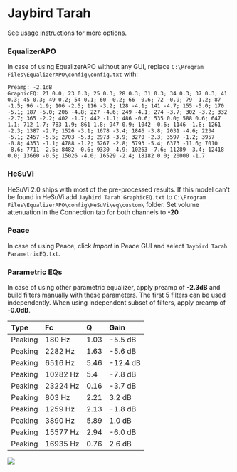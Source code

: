 # Jaybird Tarah
See [usage instructions](https://github.com/jaakkopasanen/AutoEq#usage) for more options.

### EqualizerAPO
In case of using EqualizerAPO without any GUI, replace `C:\Program Files\EqualizerAPO\config\config.txt`
with:
```
Preamp: -2.1dB
GraphicEQ: 21 0.0; 23 0.3; 25 0.3; 28 0.3; 31 0.3; 34 0.3; 37 0.3; 41 0.3; 45 0.3; 49 0.2; 54 0.1; 60 -0.2; 66 -0.6; 72 -0.9; 79 -1.2; 87 -1.5; 96 -1.9; 106 -2.5; 116 -3.2; 128 -4.1; 141 -4.7; 155 -5.0; 170 -5.1; 187 -5.0; 206 -4.8; 227 -4.6; 249 -4.1; 274 -3.7; 302 -3.2; 332 -2.7; 365 -2.2; 402 -1.7; 442 -1.1; 486 -0.6; 535 0.0; 588 0.6; 647 1.1; 712 1.7; 783 1.9; 861 1.8; 947 0.9; 1042 -0.6; 1146 -1.8; 1261 -2.3; 1387 -2.7; 1526 -3.1; 1678 -3.4; 1846 -3.8; 2031 -4.6; 2234 -5.1; 2457 -5.5; 2703 -5.3; 2973 -3.9; 3270 -2.3; 3597 -1.2; 3957 -0.8; 4353 -1.1; 4788 -1.2; 5267 -2.8; 5793 -5.4; 6373 -11.6; 7010 -8.6; 7711 -2.5; 8482 -0.6; 9330 -4.9; 10263 -7.6; 11289 -3.4; 12418 0.0; 13660 -0.5; 15026 -4.0; 16529 -2.4; 18182 0.0; 20000 -1.7
```

### HeSuVi
HeSuVi 2.0 ships with most of the pre-processed results. If this model can't be found in HeSuVi add
`Jaybird Tarah GraphicEQ.txt` to `C:\Program Files\EqualizerAPO\config\HeSuVi\eq\custom\` folder.
Set volume attenuation in the Connection tab for both channels to **-20**

### Peace
In case of using Peace, click *Import* in Peace GUI and select `Jaybird Tarah ParametricEQ.txt`.

### Parametric EQs
In case of using other parametric equalizer, apply preamp of **-2.3dB** and build filters manually
with these parameters. The first 5 filters can be used independently.
When using independent subset of filters, apply preamp of **-0.0dB**.

| Type    | Fc       |    Q | Gain     |
|:--------|:---------|:-----|:---------|
| Peaking | 180 Hz   | 1.03 | -5.5 dB  |
| Peaking | 2282 Hz  | 1.63 | -5.6 dB  |
| Peaking | 6516 Hz  | 5.46 | -12.4 dB |
| Peaking | 10282 Hz | 5.4  | -7.8 dB  |
| Peaking | 23224 Hz | 0.16 | -3.7 dB  |
| Peaking | 803 Hz   | 2.21 | 3.2 dB   |
| Peaking | 1259 Hz  | 2.13 | -1.8 dB  |
| Peaking | 3890 Hz  | 5.89 | 1.0 dB   |
| Peaking | 15577 Hz | 2.94 | -6.0 dB  |
| Peaking | 16935 Hz | 0.76 | 2.6 dB   |

![](https://raw.githubusercontent.com/jaakkopasanen/AutoEq/master/results/rtings/avg/Jaybird%20Tarah/Jaybird%20Tarah.png)
